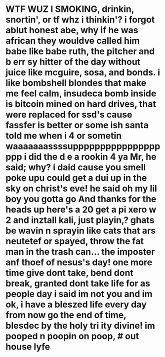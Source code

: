 # WTF WUZ I SMOKING, drinkin, snortin', or tf whz i thinkin'? i forgot ablut honest abe, why if he was african they wouldve called him babe like babe ruth, the pitcher and b err sy hitter of the day without juice like mcguire, sosa, and bonds. i like bombshell blondes that make me feel calm, insudeca bomb inside is bitcoin mined on hard drives, that were replaced for ssd's cause fassfer is better or some ish santa told me when i 4 or sometin waaaaaaassssuppppppppppppppppppp i did the d e a rookin 4 ya Mr, he said; why? i daid cause you smell poke upu could get a dui up in the sky on christ's eve! he said oh my lil boy you gotta go And thanks for the heads up here's a 20 get a pi xero w 2 and inztall kali, just playin,? ghats be wavin n sprayin like cats that ars neutetef or spayed, throw the fat man in the trash can... the imposter anf thoef of nesus's day! one more time give dont take, bend dont break, granted dont take life for as people day i said im not you and im ok, i have a bleszed life every day from now go the end of time, blesdec by the holy tri ity divine! im pooped n poopin on poop, # out house lyfe 
